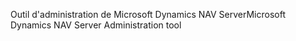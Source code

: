 <span data-ttu-id="f7f43-101">Outil d'administration de Microsoft Dynamics NAV Server</span><span class="sxs-lookup"><span data-stu-id="f7f43-101">Microsoft Dynamics NAV Server Administration tool</span></span>
